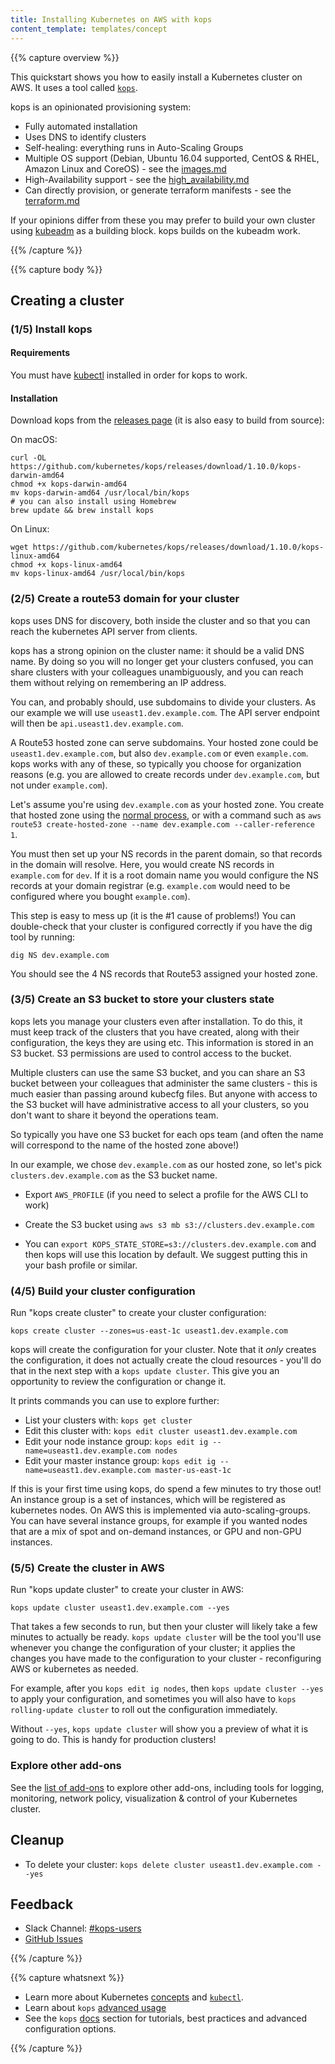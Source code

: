 ```yaml
---
title: Installing Kubernetes on AWS with kops
content_template: templates/concept
---
```


{{% capture overview %}}

This quickstart shows you how to easily install a Kubernetes cluster on AWS.
It uses a tool called [`kops`](https://github.com/kubernetes/kops).

kops is an opinionated provisioning system:

* Fully automated installation
* Uses DNS to identify clusters
* Self-healing: everything runs in Auto-Scaling Groups
* Multiple OS support (Debian, Ubuntu 16.04 supported, CentOS & RHEL, Amazon Linux and CoreOS) - see the [images.md](https://github.com/kubernetes/kops/blob/master/docs/images.md)
* High-Availability support - see the [high_availability.md](https://github.com/kubernetes/kops/blob/master/docs/high_availability.md)
* Can directly provision, or generate terraform manifests - see the [terraform.md](https://github.com/kubernetes/kops/blob/master/docs/terraform.md)

If your opinions differ from these you may prefer to build your own cluster using [kubeadm](/docs/admin/kubeadm/) as
a building block.  kops builds on the kubeadm work.

{{% /capture %}}

{{% capture body %}}

## Creating a cluster

### (1/5) Install kops

#### Requirements

You must have [kubectl](/docs/tasks/tools/install-kubectl/) installed in order for kops to work.

#### Installation

Download kops from the [releases page](https://github.com/kubernetes/kops/releases) (it is also easy to build from source):

On macOS:

```shell
curl -OL https://github.com/kubernetes/kops/releases/download/1.10.0/kops-darwin-amd64
chmod +x kops-darwin-amd64
mv kops-darwin-amd64 /usr/local/bin/kops
# you can also install using Homebrew
brew update && brew install kops
```

On Linux:

```shell
wget https://github.com/kubernetes/kops/releases/download/1.10.0/kops-linux-amd64
chmod +x kops-linux-amd64
mv kops-linux-amd64 /usr/local/bin/kops
```

### (2/5) Create a route53 domain for your cluster

kops uses DNS for discovery, both inside the cluster and so that you can reach the kubernetes API server
from clients.

kops has a strong opinion on the cluster name: it should be a valid DNS name.  By doing so you will
no longer get your clusters confused, you can share clusters with your colleagues unambiguously,
and you can reach them without relying on remembering an IP address.

You can, and probably should, use subdomains to divide your clusters.  As our example we will use
`useast1.dev.example.com`.  The API server endpoint will then be `api.useast1.dev.example.com`.

A Route53 hosted zone can serve subdomains.  Your hosted zone could be `useast1.dev.example.com`,
but also `dev.example.com` or even `example.com`.  kops works with any of these, so typically
you choose for organization reasons (e.g. you are allowed to create records under `dev.example.com`,
but not under `example.com`).

Let's assume you're using `dev.example.com` as your hosted zone.  You create that hosted zone using
the [normal process](http://docs.aws.amazon.com/Route53/latest/DeveloperGuide/CreatingNewSubdomain.html), or
with a command such as `aws route53 create-hosted-zone --name dev.example.com --caller-reference 1`.

You must then set up your NS records in the parent domain, so that records in the domain will resolve.  Here,
you would create NS records in `example.com` for `dev`.  If it is a root domain name you would configure the NS
records at your domain registrar (e.g. `example.com` would need to be configured where you bought `example.com`).

This step is easy to mess up (it is the #1 cause of problems!)  You can double-check that
your cluster is configured correctly if you have the dig tool by running:

`dig NS dev.example.com`

You should see the 4 NS records that Route53 assigned your hosted zone.

### (3/5) Create an S3 bucket to store your clusters state

kops lets you manage your clusters even after installation.  To do this, it must keep track of the clusters
that you have created, along with their configuration, the keys they are using etc.  This information is stored
in an S3 bucket.  S3 permissions are used to control access to the bucket.

Multiple clusters can use the same S3 bucket, and you can share an S3 bucket between your colleagues that
administer the same clusters - this is much easier than passing around kubecfg files.  But anyone with access
to the S3 bucket will have administrative access to all your clusters, so you don't want to share it beyond
the operations team.

So typically you have one S3 bucket for each ops team (and often the name will correspond
to the name of the hosted zone above!)

In our example, we chose `dev.example.com` as our hosted zone, so let's pick `clusters.dev.example.com` as
the S3 bucket name.

* Export `AWS_PROFILE` (if you need to select a profile for the AWS CLI to work)

* Create the S3 bucket using `aws s3 mb s3://clusters.dev.example.com`

* You can `export KOPS_STATE_STORE=s3://clusters.dev.example.com` and then kops will use this location by default.
   We suggest putting this in your bash profile or similar.


### (4/5) Build your cluster configuration

Run "kops create cluster" to create your cluster configuration:

`kops create cluster --zones=us-east-1c useast1.dev.example.com`

kops will create the configuration for your cluster.  Note that it _only_ creates the configuration, it does
not actually create the cloud resources - you'll do that in the next step with a `kops update cluster`.  This
give you an opportunity to review the configuration or change it.

It prints commands you can use to explore further:

* List your clusters with: `kops get cluster`
* Edit this cluster with: `kops edit cluster useast1.dev.example.com`
* Edit your node instance group: `kops edit ig --name=useast1.dev.example.com nodes`
* Edit your master instance group: `kops edit ig --name=useast1.dev.example.com master-us-east-1c`

If this is your first time using kops, do spend a few minutes to try those out!  An instance group is a
set of instances, which will be registered as kubernetes nodes.  On AWS this is implemented via auto-scaling-groups.
You can have several instance groups, for example if you wanted nodes that are a mix of spot and on-demand instances, or
GPU and non-GPU instances.


### (5/5) Create the cluster in AWS

Run "kops update cluster" to create your cluster in AWS:

`kops update cluster useast1.dev.example.com --yes`

That takes a few seconds to run, but then your cluster will likely take a few minutes to actually be ready.
`kops update cluster` will be the tool you'll use whenever you change the configuration of your cluster; it
applies the changes you have made to the configuration to your cluster - reconfiguring AWS or kubernetes as needed.

For example, after you `kops edit ig nodes`, then `kops update cluster --yes` to apply your configuration, and
sometimes you will also have to `kops rolling-update cluster` to roll out the configuration immediately.

Without `--yes`, `kops update cluster` will show you a preview of what it is going to do.  This is handy
for production clusters!

### Explore other add-ons

See the [list of add-ons](/docs/concepts/cluster-administration/addons/) to explore other add-ons, including tools for logging, monitoring, network policy, visualization &amp; control of your Kubernetes cluster.

## Cleanup

* To delete your cluster: `kops delete cluster useast1.dev.example.com --yes`

## Feedback

* Slack Channel: [#kops-users](https://kubernetes.slack.com/messages/kops-users/)
* [GitHub Issues](https://github.com/kubernetes/kops/issues)

{{% /capture %}}

{{% capture whatsnext %}}

* Learn more about Kubernetes [concepts](/docs/concepts/) and [`kubectl`](/docs/user-guide/kubectl-overview/).
* Learn about `kops` [advanced usage](https://github.com/kubernetes/kops)
* See the `kops` [docs](https://github.com/kubernetes/kops) section for tutorials, best practices and advanced configuration options.

{{% /capture %}}
